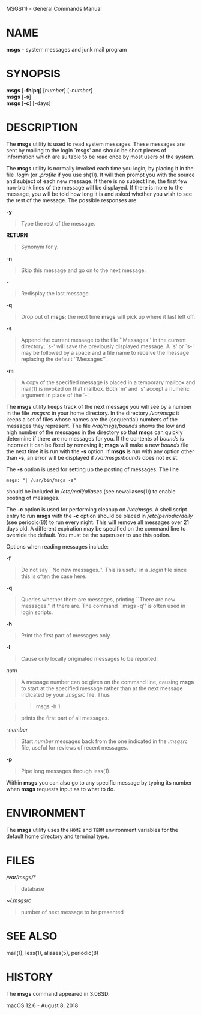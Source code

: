 MSGS(1) - General Commands Manual

# NAME

**msgs** - system messages and junk mail program

# SYNOPSIS

**msgs**
\[**-fhlpq**]
\[*number*]
\[*&#45;number*]  
**msgs**
\[**-s**]  
**msgs**
\[**-c**]
\[&#45;days]

# DESCRIPTION

The
**msgs**
utility is used to read system messages.
These messages are
sent by mailing to the login \`msgs' and should be short
pieces of information which are suitable to be read once by most users
of the system.

The
**msgs**
utility is normally invoked each time you login, by placing it in the file
*.login*
(or
*.profile*
if you use
sh(1)).
It will then prompt you with the source and subject of each new message.
If there is no subject line, the first few non-blank lines of the
message will be displayed.
If there is more to the message, you will be told how
long it is and asked whether you wish to see the rest of the message.
The possible responses are:

**-y**

> Type the rest of the message.

**RETURN**

> Synonym for y.

**-n**

> Skip this message
> and go on to the next message.

**-**

> Redisplay the last message.

**-q**

> Drop out of
> **msgs**;
> the next time
> **msgs**
> will pick up where it last left off.

**-s**

> Append the current message to the file \`\`Messages'' in the current directory;
> \`s&#45;' will save the previously displayed message.
> A \`s' or \`s&#45;' may
> be followed by a space and a file name to receive the message replacing
> the default \`\`Messages''.

**-m**

> A copy of the specified message is placed in a temporary
> mailbox and
> mail(1)
> is invoked on that mailbox.
> Both \`m' and \`s' accept a numeric argument in place of the \`&#45;'.

The
**msgs**
utility keeps track of the next message you will see by a number in the file
*.msgsrc*
in your home directory.
In the directory
*/var/msgs*
it keeps a set of files whose names are the (sequential) numbers
of the messages they represent.
The file
*/var/msgs/bounds*
shows the low and high number of the messages in the directory
so that
**msgs**
can quickly determine if there are no messages for you.
If the contents of
*bounds*
is incorrect it can be fixed by removing it;
**msgs**
will make a new
*bounds*
file the next time it is run with the
**-s**
option.
If
**msgs**
is run with any option other than
**-s**,
an error will be displayed if
*/var/msgs/bounds*
does not exist.

The
**-s**
option is used for setting up the posting of messages.
The line

	msgs: "| /usr/bin/msgs -s"

should be included in
*/etc/mail/aliases*
(see
newaliases(1))
to enable posting of messages.

The
**-c**
option is used for performing cleanup on
*/var/msgs*.
A shell script entry to run
**msgs**
with the
**-c**
option should be placed in
*/etc/periodic/daily*
(see
periodic(8))
to run every night.
This will remove all messages over 21 days old.
A different expiration may be specified on the command line to override
the default.
You must be the superuser to use this option.

Options when reading messages include:

**-f**

> Do not say \`\`No new messages.''.
> This is useful in a
> *.login*
> file since this is often the case here.

**-q**

> Queries whether there are messages, printing
> \`\`There are new messages.'' if there are.
> The command \`\`msgs &#45;q'' is often used in login scripts.

**-h**

> Print the first part of messages only.

**-l**

> Cause only locally originated messages to be reported.

*num*

> A message number can be given
> on the command line, causing
> **msgs**
> to start at the specified message rather than at the next message
> indicated by your
> *.msgsrc*
> file.
> Thus

> > msgs &#45;h 1

> prints the first part of all messages.

*&#45;number*

> Start
> *number*
> messages back from the one indicated in the
> *.msgsrc*
> file, useful for reviews of recent messages.

**-p**

> Pipe long messages through
> less(1).

Within
**msgs**
you can also go to any specific message by typing its number when
**msgs**
requests input as to what to do.

# ENVIRONMENT

The
**msgs**
utility uses the
`HOME`
and
`TERM`
environment variables for the default home directory and
terminal type.

# FILES

*/var/msgs/\*&zwnj;*

> database

*~/.msgsrc*

> number of next message to be presented

# SEE ALSO

mail(1),
less(1),
aliases(5),
periodic(8)

# HISTORY

The
**msgs**
command appeared in
3\.0BSD.

macOS 12.6 - August 8, 2018
